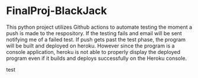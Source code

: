 # FinalProj-BlackJack


This python project utilizes Github actions to automate testing the moment a push is made to the respository. If the testing fails and email will be sent notifying me of a failed test. If push gets past the test phase, the program will be built and deployed on heroku. However since the program is a console application, heroku is not able to properly display the deployed program even if it builds and deploys successfully on the Heroku console.

test

